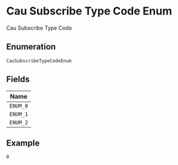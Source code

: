 
# Cau Subscribe Type Code Enum

Cau Subscribe Type Code

## Enumeration

`CauSubscribeTypeCodeEnum`

## Fields

| Name |
|  --- |
| `ENUM_0` |
| `ENUM_1` |
| `ENUM_2` |

## Example

```
0
```

